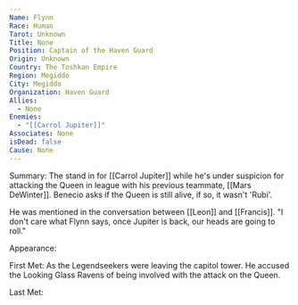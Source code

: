 ```yaml
---
Name: Flynn
Race: Human
Tarot: Unknown
Title: None
Position: Captain of the Haven Guard
Origin: Unknown
Country: The Toshkan Empire
Region: Megiddo
City: Megiddo
Organization: Haven Guard
Allies:
  - None
Enemies:
  - "[[Carrol Jupiter]]"
Associates: None
isDead: false
Cause: None
---
```

Summary:
The stand in for [[Carrol Jupiter]] while he's under suspicion for attacking the Queen in league with his previous teammate, [[Mars DeWinter]]. Benecio asks if the Queen is still alive, if so, it wasn't 'Rubi'.

He was mentioned in the conversation between [[Leon]] and [[Francis]]. "I don't care what Flynn says, once Jupiter is back, our heads are going to roll."

Appearance: 

First Met: 
As the Legendseekers were leaving the capitol tower. He accused the Looking Glass Ravens of being involved with the attack on the Queen.

Last Met: 
